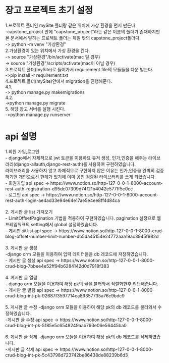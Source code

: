 <h1>장고 프로젝트 초기 설정</h1>
1.프로젝트 폴더인 mySite 폴더랑 같은 위치에 가상 환경을 먼저 만든다 <br>
  -capstone_project 안에 "capstone_project"라는 같은 이름의 폴더가 존재하지만 본 문서에서 말하는 프로젝트 폴더는 제일 밖의 capstone_project폴더다. <br>
  -> python -m venv "가상환경"  <br>
2.가상환경이 있는 위치에서 가상 환경을 킨다.<br>
  -> source "가상환경"/bin/activate(mac 일 경우)<br>
  -> source "가상환경"/scripts/activate(mac이 아닐 경우)<br>
3.프로젝트 폴더(mySite)로 들어가서 requirement file의 모듈들을 다운 받는다.<br>
  ->pip install -r requirement.txt<br>
4.프로젝트 폴더(mySite)안에서 migration을 진행해준다.<br>
  4.1.<br>
    -> python manage.py makemigrations<br>
  4.2.<br>
    ->python manage.py migrate<br>
5. 해당 장고 서버를 실행 시킨다.<br>
  ->python manage.py runserver<br>
  
<h1> api 설명</h1>
1.회원 가입,로그인<br>
  - django에서 자체적으로 jwt 토큰을 이용하요 유저 생성, 인가,인증을 해주는 라이브러리(django-allauth,django-rest-auth)를 사용하여 구현하였습니다. <br>
  라이브러리를 사용하지 않고 자체적으로 구현하지 않은 이유는 인가,인증을 완벽히 검증하기엔 개인으로선 한계가 있기에 이미 공인 검증된 라이브러리를 쓰게 되었습니다. <br>
  - 회원가입 api spec -> https://www.notion.so/http-127-0-0-1-8000-account-rest-auth-registration-d95dc07309d74f21b4042e577ff5e0cc <br>
  - 로그인 api spec -> https://www.notion.so/http-127-0-0-1-8000-account-rest-auth-login-ae4ad33e94e64e17ae5e4ee8ff4d84ca <br><br>
2. 게시판 글 list 가져오기<br>
  - LimitOffsetPagination 기법을 적용하여 구현하였습니다. pagination 설정으로 웹프레임워크의 setting에서 global 설정하였습니다. <br>
  - 게시판 글 list api spec -> https://www.notion.so/http-127-0-0-1-8000-crud-blog-offset-number-limit-number-db5da45154e24772aaa19ac3945f982d<br><br>
3. 게시판 글 생성<br>
  -django orm 모듈을 이용하여 입력 데이터들을 db 레코드에 저장하였습니다.<br>
  - 게시판 글 생성 api spec -> https://www.notion.so/http-127-0-0-1-8000-crud-blog-7bbee4e52ff94b6284142d0d7918f383<br><br>
4. 게시판 글 열람<br>
  - django orm 모듈을 이용하여 해당 pk의 글을 불러와서 직렬화한후 리턴해줍니다.<br>
  - 게시판 글 열람 api spec -> https://www.notion.so/http-127-0-0-1-8000-crud-blog-int-pk-92687f3597714ca89357735a76c9bdc9<br><br>
5. 게시판 글 수정
  -django orm 모듈을 이용하여 해당 pk의 db 레코드를 불러와서 수정하였습니다.<br>
  -게시판 글 수정 api spec -> https://www.notion.so/http-127-0-0-1-8000-crud-blog-int-pk-5185e5c6548249aab793e06e56445ba0 <br><br>
6. 게시판 글 삭제
   -django orm 모듈을 이용하여 해당 pk의 db 레코드를 삭제하였습니다.<br>
  -게시판 글 삭제 api spec -> https://www.notion.so/http-127-0-0-1-8000-crud-blog-int-pk-5c43798d723742be86438de88239b6d3
